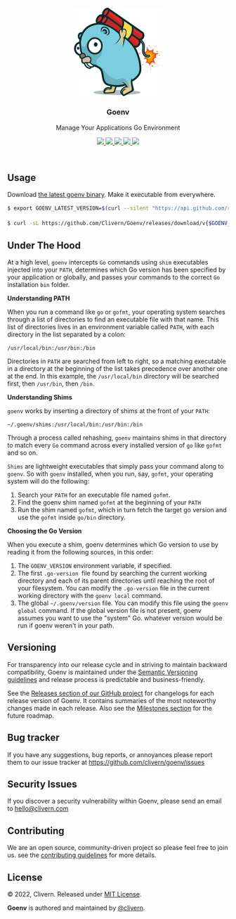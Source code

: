 <p align="center">
    <img alt="Goenv Logo" src="/static/logo.png?v=1.0.0" width="200" />
    <h3 align="center">Goenv</h3>
    <p align="center">Manage Your Applications Go Environment</p>
    <p align="center">
        <a href="https://github.com/Clivern/Goenv/actions/workflows/build.yml">
            <img src="https://github.com/Clivern/Goenv/actions/workflows/build.yml/badge.svg">
        </a>
        <a href="https://github.com/Clivern/Goenv/releases">
            <img src="https://img.shields.io/badge/Version-v1.0.0-red.svg">
        </a>
        <a href="https://goreportcard.com/report/github.com/Clivern/Goenv">
            <img src="https://goreportcard.com/badge/github.com/clivern/Goenv?v=1.0.0">
        </a>
        <a href="https://godoc.org/github.com/clivern/goenv">
            <img src="https://godoc.org/github.com/clivern/goenv?status.svg">
        </a>
        <a href="https://github.com/Clivern/Goenv/blob/main/LICENSE">
            <img src="https://img.shields.io/badge/LICENSE-MIT-orange.svg">
        </a>
    </p>
</p>
<br/>

## Usage

Download [the latest goenv binary](https://github.com/Clivern/Goenv/releases). Make it executable from everywhere.

```zsh
$ export GOENV_LATEST_VERSION=$(curl --silent "https://api.github.com/repos/Clivern/Goenv/releases/latest" | jq '.tag_name' | sed -E 's/.*"([^"]+)".*/\1/' | tr -d v)

$ curl -sL https://github.com/Clivern/Goenv/releases/download/v{$GOENV_LATEST_VERSION}/goenv_{$GOENV_LATEST_VERSION}_Linux_x86_64.tar.gz | tar xz
```


## Under The Hood

At a high level, `goenv` intercepts `Go` commands using `shim` executables injected into your `PATH`, determines which Go version has been specified by your application or globally, and passes your commands to the correct `Go` installation `bin` folder.

**Understanding PATH**

When you run a command like `go` or `gofmt`, your operating system searches through a list of directories to find an executable file with that name. This list of directories lives in an environment variable called `PATH`, with each directory in the list separated by a colon:

```
/usr/local/bin:/usr/bin:/bin
```

Directories in `PATH` are searched from left to right, so a matching executable in a directory at the beginning of the list takes precedence over another one at the end. In this example, the `/usr/local/bin` directory will be searched first, then `/usr/bin`, then `/bin`.

**Understanding Shims**

`goenv` works by inserting a directory of shims at the front of your `PATH`:

```
~/.goenv/shims:/usr/local/bin:/usr/bin:/bin
```

Through a process called rehashing, `goenv` maintains shims in that directory to match every `Go` command across every installed version of `go` like `gofmt` and so on.

`Shims` are lightweight executables that simply pass your command along to `goenv`. So with `goenv` installed, when you run, say, `gofmt`, your operating system will do the following:

1. Search your `PATH` for an executable file named `gofmt`.
2. Find the goenv shim named `gofmt` at the beginning of your `PATH`
3. Run the shim named `gofmt`, which in turn fetch the target go version and use the `gofmt` inside `go/bin` directory.

**Choosing the Go Version**

When you execute a shim, goenv determines which Go version to use by reading it from the following sources, in this order:

1. The `GOENV_VERSION` environment variable, if specified.
2. The first `.go-version `file found by searching the current working directory and each of its parent directories until reaching the root of your filesystem. You can modify the `.go-version` file in the current working directory with the `goenv local` command.
3. The global `~/.goenv/version` file. You can modify this file using the `goenv global` command. If the global version file is not present, goenv assumes you want to use the "system" Go. whatever version would be run if goenv weren't in your path.


## Versioning

For transparency into our release cycle and in striving to maintain backward compatibility, Goenv is maintained under the [Semantic Versioning guidelines](https://semver.org/) and release process is predictable and business-friendly.

See the [Releases section of our GitHub project](https://github.com/clivern/goenv/releases) for changelogs for each release version of Goenv. It contains summaries of the most noteworthy changes made in each release. Also see the [Milestones section](https://github.com/clivern/goenv/milestones) for the future roadmap.


## Bug tracker

If you have any suggestions, bug reports, or annoyances please report them to our issue tracker at https://github.com/clivern/goenv/issues


## Security Issues

If you discover a security vulnerability within Goenv, please send an email to [hello@clivern.com](mailto:hello@clivern.com)


## Contributing

We are an open source, community-driven project so please feel free to join us. see the [contributing guidelines](CONTRIBUTING.md) for more details.


## License

© 2022, Clivern. Released under [MIT License](https://opensource.org/licenses/mit-license.php).

**Goenv** is authored and maintained by [@clivern](http://github.com/clivern).
